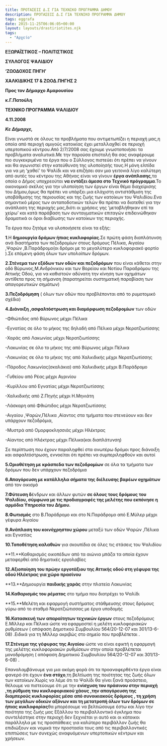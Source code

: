 ```yaml
---
title: ΠΡΟΤΑΣΕΙΣ Δ.Σ ΓΙΑ ΤΕΧΝΙΚΟ ΠΡΟΓΡΑΜΜΑ ΔΗΜΟΥ
description: ΠΡΟΤΑΣΕΙΣ Δ.Σ ΓΙΑ ΤΕΧΝΙΚΟ ΠΡΟΓΡΑΜΜΑ ΔΗΜΟΥ
tags: eggrafa
date: 2015-11-25T06:06:05+00:00
layout: layouts/drastiriotites.njk
tags:
  - "Αρχείο"
---
```


<!-- excerpt -->

**ΕΞΩΡΑΪΣΤΙΚΟΣ – ΠΟΛΙΤΙΣΤΙΚΟΣ**

**ΣΥΛΛΟΓΟΣ ΨΑΛΙΔΙΟΥ**

**‘ΖΩΟΔΟΧΟΣ ΠΗΓΗ’**

**ΧΑΛΚΙΔΙΚΗΣ 17 &amp; ΖΩΟΔ.ΠΗΓΗΣ 2**

**Προς τον Δήμαρχο Αμαρουσίου**

**κ.Γ.Πατούλη**

**ΤΕΧΝΙΚΟ ΠΡΟΓΡΑΜΜΑ ΨΑΛΙΔΙΟΥ**

**4.11.2008**

**_Κε Δήμαρχε,_**

Είναι γνωστά σε όλους τα προβλήματα που αντιμετωπίζει η περιοχή μας,η οποία από περιοχή αμιγούς κατοικίας έχει μεταλλαχθεί σε περιοχή υπερτοπικού κέντρου.Από 2/7/2008 σας έχουμε γνωστοποιήσει τα προβλήματα αναλυτικά.Με την παρούσα επιστολή θα σας αναφέρουμε πιο συγκεκριμένα τα έργα που ο Σύλλογος πιστεύει ότι πρέπει να γίνουν και θα αγωνιστεί στην κατεύθυνση της υλοποίησής τους.Η μόνη ελπίδα για να μη ‘χαθεί’ το Ψαλίδι και να επιζήσει σαν μια γειτονιά λίγο καλύτερη από αυτές του κέντρου της Αθήνας είναι να γίνουν **έργα ανάπλασης**,τα οποία ο Δήμος υποχρεούται **να εντάξει άμεσα στο Τεχνικό πρόγραμμα**.Το οικονομικό σκέλος για την υλοποίηση των έργων είναι θέμα διαχείρισης του Δήμου,όμως θα πρέπει να υπάρξει μια ελάχιστη αντιστάθμιση της υποβάθμισης της περιουσίας και της ζωής των κατοίκων του Ψαλιδίου.Ενα σημαντικό μέρος των ανταποδοτικών τελών θα πρέπει να διατεθεί για την ανάπλαση της περιοχής μας,διότι οι χρήσεις γης ‘μεταβλήθηκαν επί τα χείρω’ και κατά παράβαση των συνταγματικών επιταγών επιδεινώθηκαν δραματικά οι όροι διαβίωσης των κατοίκων της περιοχής.

Τα έργα που ζητάμε να υλοποιήσετε είναι τα εξής:

**1**.Η **δημιουργία δρόμων ήπιας κυκλοφορίας**.Σε πρώτη φάση διαπλάτυνση ανά διαστήματα των πεζοδρομίων στους δρόμους Πέλικα, Αιγαίου ,Ψαρών ,Β.Παράδρομο(οι δρόμοι με το μεγαλύτερο κυκλοφοριακό φορτίο ).Σε επόμενη φάση όλων των υπολοίπων δρόμων.

**2**.**Στένεμα των εξόδων των οδών και πεζοδρόμων** που είναι κάθετοι στην οδό Βύρωνος,Μ.Ανδρόνικου και των Βορείου και Νοτίου Παραδρόμου της Αττικής Οδού, για να καθιστούν αδύνατη την κίνηση των οχημάτων αντίθετα προς τη σήμανση (παρατηρείται συστηματική παραβίαση των απαγορευτικών σημάτων)

**3.Πεζοδρόμηση** ( όλων των οδών που προβλέπονται από το ρυμοτομικό σχέδιο)

**4.Διάνοιξη ,ασφαλτόστρωση και διαμόρφωση πεζοδρομίων** των οδών

-Φθιώτιδος από Βύρωνος μέχρι Πέλικα

-Εγνατίας σε όλο το μήκος της δηλαδή από Πέλικα μέχρι Νερατζιωτίσσης

-Χαράς από Λακωνίας μέχρι Νερατζιωτίσσης

-Λακωνίας σε όλο το μήκος της από Βύρωνος μέχρι Πέλικα

-Λακωνίας σε όλο το μήκος της από Χαλκιδικής μέχρι Νερατζιωτίσσης

-Πάροδος Λακωνίας(σκαλάκια) από Χαλκιδικής μέχρι Β.Παράδρομο

-Γυθείου από Ρέας μέχρι Αγρινίου

-Κυρίλλου από Εγνατίας μέχρι Νερατζιωτίσσης

-Χαλκιδικής από Ζ.Πηγής μέχρι Η.Μηνιάτη

-Λάσκαρη από Φθιώτιδος μέχρι Νερατζιωτίσσης

-Αιγαίου ,Ψαρών,Πέλικα ,Aίαντος στα τμήματα που στενεύουν και δεν υπάρχουν πεζοδρόμια,

-Μυστρά από Ομορφοκλησσιάς μέχρι Ηλέκτρας

-Αίαντος από Ηλέκτρας μέχρι Πέλικα(και διαπλάτυνση)

Σε περίπτωση που έχουν παραληφθεί στα ανωτέρω δρόμοι προς διάνοιξη και ασφαλτόστρωση, εννοείται ότι πρέπει να συμπεριληφθούν και αυτοί

**5.Οριοθέτηση με κράσπεδα των πεζοδρομίων** σε όλα τα τμήματα των δρόμων που δεν υπάρχουν πεζοδρόμια

**6.Απαγόρευση με κατάλληλα σήματα της διέλευσης βαρέων οχημάτων** από τον οικισμό

**7.Φύτευση δ**ένδρων και άλλων φυτών **σε όλους τους δρόμους του Ψαλιδίου, σύμφωνα με τις προδιαγραφές της μελέτης που εκπόνησε η αρμόδια Υπηρεσία του Δήμου.**

**8.Φωτισμός** στο Β.Παράδρομο και στο Ν.Παράδρομο από Ε.Μύλερ μέχρι γέφυρα Αιγαίου

**9.Ανάπλαση του κοινόχρηστου χώρου** μεταξύ των οδών Ψαρών ,Πέλικα και Εγνατίας

**10.Τοποθέτηση καλαθιών** για σκουπίδια σε όλες τις στάσεις του Ψαλιδίου

**11.**Καθαρισμός οικοπέδων από τα αιώνια μπάζα τα οποία έχουν μεταφερθεί από δημοτικές εργολαβίες

**12.**Αξιοποίηση του π**ρώην εργοτάξιου της Αττικής οδού στη γέφυρα της οδού Ηλέκτρας για χώρο πρασίνου**

**13.**Δημιουργία **παιδικής χαράς** στην πλατεία Λακωνίας

**14.Καθαρισμός του ρέματος** στο τμήμα που διατρέχει το Ψαλίδι

**15.**Μελέτη και εφαρμογή συστήματος στάθμευσης στους δρόμους γύρω από το σταθμό Νερατζιώτισσας με έργα υποδομής

**16.Κατασκευή των απαραίτητων τεχνικών έργων** στους πεζοδρόμους Ε.Μίλλερ και Πέλικα ώστε να εφαρμοστεί η μελέτη κυκλοφοριακών ρυθμίσεων ( απόφαση Δημοτικού Συμβουλίου 564/20-12-07 και 301/13-6-08) .Ειδικά για τη Μίλλερ ακριβώς στο σημείο που προβλέπεται .

**17.Στένεμα της γέφυρας της Αιγαίου** ώστε να είναι εφικτή η εφαρμογή της μελέτης κυκλοφοριακών ρυθμίσεων στην οποία προβλέπεται μονοδρόμηση ( απόφαση Δημοτικού Συμβουλίου 564/20-12-07 και 301/13-6-08) .

Επαναλαμβάνουμε για μια ακόμη φορά ότι τα προαναφερθέντα έργα είναι φανερό ότι έχουν **ένα στόχο**,τη βελτίωση της ποιότητας της ζωής όλων των κατοίκων.Χωρίς να λέμε ότι το Ψαλίδι θα γίνει ξανά προάστειο, θέλουμε να πιστεύουμε ότι με την **ενίσχυση του πράσινου στην περιοχή ,τη ρύθμιση του κυκλοφοριακού χάους ,την απαγόρευση της διαμπερούς κυκλοφορίας μέσα** **από συνοικιακούς δρόμους , τη χρήση των μεγάλων οδικών αξόνων και τη μετατροπή όλων των δρόμων σε** **ήπιας** **κυκλοφορίας**θα μπορέσουμε να βελτιώσουμε έστω και λίγο την ποιότητα της ζωής μας Εξάλλου το περιβαλλοντικό έγκλημα που συντελέστηκε στην περιοχή δεν ξεχνιέται γι αυτό και οι κάτοικοι παράλληλα με τις προσπάθειες για καλύτερο περιβάλλον ζωής θα επιδιώξουν και νομικά την προστασία τους από τις περιβαλλοντικές επιπτώσεις των συνεχώς αναφυόμενων υπερτοπικών κέντρων και χρήσεων.
